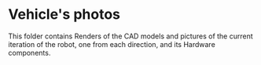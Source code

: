 # Vehicle's photos

This folder contains Renders of the CAD models and pictures of the current iteration of the robot, one from each direction, and its Hardware components.